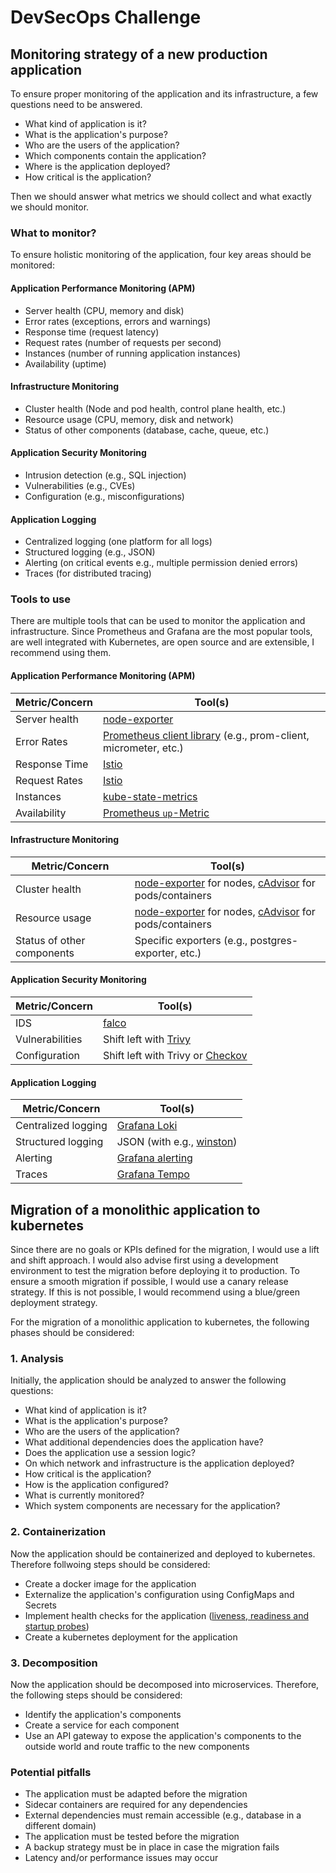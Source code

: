 # DevSecOps Challenge

## Monitoring strategy of a new production application

To ensure proper monitoring of the application and its infrastructure, a few questions need to be answered.

* What kind of application is it?
* What is the application's purpose?
* Who are the users of the application?
* Which components contain the application?
* Where is the application deployed?
* How critical is the application?

Then we should answer what metrics we should collect and what exactly we should monitor.

### What to monitor?

To ensure holistic monitoring of the application, four key areas should be monitored:

#### Application Performance Monitoring (APM)

* Server health (CPU, memory and disk)
* Error rates (exceptions, errors and warnings)
* Response time (request latency)
* Request rates (number of requests per second)
* Instances (number of running application instances)
* Availability (uptime)

#### Infrastructure Monitoring

* Cluster health (Node and pod health, control plane health, etc.)
* Resource usage (CPU, memory, disk and network)
* Status of other components (database, cache, queue, etc.)

#### Application Security Monitoring

* Intrusion detection (e.g., SQL injection)
* Vulnerabilities (e.g., CVEs)
* Configuration (e.g., misconfigurations)

#### Application Logging

* Centralized logging (one platform for all logs)
* Structured logging (e.g., JSON)
* Alerting (on critical events e.g., multiple permission denied errors)
* Traces (for distributed tracing)

### Tools to use

There are multiple tools that can be used to monitor the application and infrastructure.
Since Prometheus and Grafana are the most popular tools, are well integrated with Kubernetes,
are open source and are extensible, I recommend using them.

#### Application Performance Monitoring (APM)

| Metric/Concern | Tool(s)                                                                                                                 |
|----------------|-------------------------------------------------------------------------------------------------------------------------|
| Server health  | [node-exporter](https://github.com/prometheus/node_exporter)                                                            |
| Error Rates    | [Prometheus client library](https://prometheus.io/docs/instrumenting/clientlibs/) (e.g., prom-client, micrometer, etc.) |
| Response Time  | [Istio](https://istio.io/latest/docs/concepts/observability/#metrics)                                                   |
| Request Rates  | [Istio](https://istio.io/latest/docs/concepts/observability/#metrics)                                                   |
| Instances      | [kube-state-metrics](https://github.com/kubernetes/kube-state-metrics)                                                  |
| Availability   | [Prometheus `up`-Metric](https://prometheus.io/docs/concepts/jobs_instances/)                                           |

#### Infrastructure Monitoring

| Metric/Concern             | Tool(s)                                                                                                                                             |
|----------------------------|-----------------------------------------------------------------------------------------------------------------------------------------------------|
| Cluster health             | [node-exporter](https://github.com/prometheus/node_exporter) for nodes, [cAdvisor](https://prometheus.io/docs/guides/cadvisor/) for pods/containers |
| Resource usage             | [node-exporter](https://github.com/prometheus/node_exporter) for nodes, [cAdvisor](https://prometheus.io/docs/guides/cadvisor/) for pods/containers |
| Status of other components | Specific exporters (e.g., postgres-exporter, etc.)                                                                                                  |

#### Application Security Monitoring

| Metric/Concern  | Tool(s)                                                        |
|-----------------|----------------------------------------------------------------|
| IDS             | [falco](https://falco.org/)                                    |
| Vulnerabilities | Shift left with [Trivy](https://github.com/aquasecurity/trivy) |
| Configuration   | Shift left with Trivy or [Checkov](https://www.checkov.io/)    |

#### Application Logging

| Metric/Concern      | Tool(s)                                                               |
|---------------------|-----------------------------------------------------------------------|
| Centralized logging | [Grafana Loki](https://grafana.com/docs/loki/latest/)                 |
| Structured logging  | JSON (with e.g., [winston](https://github.com/winstonjs/winston))     |
| Alerting            | [Grafana alerting](https://grafana.com/docs/grafana/latest/alerting/) |
| Traces              | [Grafana Tempo](https://grafana.com/docs/tempo/latest/)               |

## Migration of a monolithic application to kubernetes

Since there are no goals or KPIs defined for the migration, I would use a lift and shift approach.
I would also advise first using a development environment to test the migration before deploying it to production.
To ensure a smooth migration if possible, I would use a canary release strategy. If this is not possible, I would
recommend using a blue/green deployment strategy.

For the migration of a monolithic application to kubernetes, the following phases should be considered:

### 1. Analysis

Initially, the application should be analyzed to answer the following questions:

* What kind of application is it?
* What is the application's purpose?
* Who are the users of the application?
* What additional dependencies does the application have?
* Does the application use a session logic?
* On which network and infrastructure is the application deployed?
* How critical is the application?
* How is the application configured?
* What is currently monitored?
* Which system components are necessary for the application?

### 2. Containerization

Now the application should be containerized and deployed to kubernetes. Therefore follwoing steps should be considered:

* Create a docker image for the application
* Externalize the application's configuration using ConfigMaps and Secrets
* Implement health checks for the
  application ([liveness, readiness and startup probes](https://kubernetes.io/docs/tasks/configure-pod-container/configure-liveness-readiness-startup-probes/))
* Create a kubernetes deployment for the application

### 3. Decomposition

Now the application should be decomposed into microservices. Therefore, the following steps should be considered:

* Identify the application's components
* Create a service for each component
* Use an API gateway to expose the application's components to the outside world and route traffic to the new components

### Potential pitfalls
* The application must be adapted before the migration
* Sidecar containers are required for any dependencies
* External dependencies must remain accessible (e.g., database in a different domain)
* The application must be tested before the migration
* A backup strategy must be in place in case the migration fails
* Latency and/or performance issues may occur
